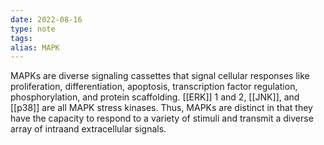 ```yaml
---
date: 2022-08-16
type: note
tags: 
alias: MAPK
---
```


MAPKs are diverse signaling cassettes that signal cellular responses like proliferation, differentiation, apoptosis, transcription factor regulation, phosphorylation, and protein scaffolding. [[ERK]] 1 and 2, [[JNK]], and [[p38]] are all MAPK stress kinases. Thus, MAPKs are distinct in that they have the capacity to respond to a variety of stimuli and transmit a diverse array of intraand extracellular signals.
